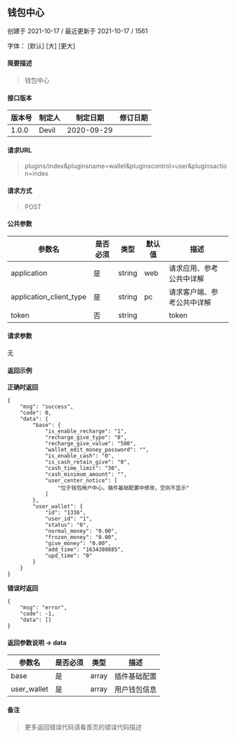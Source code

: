 ## 钱包中心

创建于 2021-10-17 / 最近更新于 2021-10-17 / 1561

字体： \[默认\] \[大\] \[更大\]

#### 简要描述

> 钱包中心

#### 接口版本

| 版本号 | 制定人 | 制定日期 | 修订日期 |
| --- | --- | --- | --- |
| 1.0.0 | Devil | 2020-09-29 |  |

#### 请求URL

> plugins/index&pluginsname=wallet&pluginscontrol=user&pluginsaction=index

#### 请求方式

> POST

#### 公共参数

| 参数名 | 是否必须 | 类型 | 默认值 | 描述 |
| --- | --- | --- | --- | --- |
| application | 是 | string | web | 请求应用、参考公共中详解 |
| application\_client\_type | 是 | string | pc | 请求客户端、参考公共中详解 |
| token | 否 | string |  | token |

#### 请求参数

无

#### 返回示例

**正确时返回**

```
{
    "msg": "success",
    "code": 0,
    "data": {
        "base": {
            "is_enable_recharge": "1",
            "recharge_give_type": "0",
            "recharge_give_value": "500",
            "wallet_edit_money_password": "",
            "is_enable_cash": "0",
            "is_cash_retain_give": "0",
            "cash_time_limit": "30",
            "cash_minimum_amount": "",
            "user_center_notice": [
                "位于钱包用户中心，插件基础配置中修改，空则不显示"
            ]
        },
        "user_wallet": {
            "id": "1336",
            "user_id": "1",
            "status": "0",
            "normal_money": "0.00",
            "frozen_money": "0.00",
            "give_money": "0.00",
            "add_time": "1634380885",
            "upd_time": "0"
        }
    }
}
```

**错误时返回**

```
{
    "msg": "error",
    "code": -1,
    "data": []
}
```

#### 返回参数说明 -> data

| 参数名 | 是否必须 | 类型 | 描述 |
| --- | --- | --- | --- |
| base | 是 | array | 插件基础配置 |
| user\_wallet | 是 | array | 用户钱包信息 |

#### 备注

> 更多返回错误代码请看首页的错误代码描述